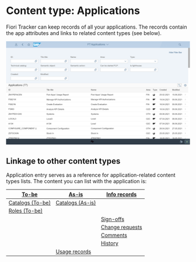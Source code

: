 # Content type: Applications

Fiori Tracker can keep records of all your applications. The records contain the app attributes and links to related content types (see below).

[![](res/app-list.png)](res/app-list.png)                               

## Linkage to other content types
 
 Application entry serves as a reference for application-related content types lists. The content you can list with the application is:

| [To-be](../../specification-records.md) | [As-is](../../as-is.md) | [Info records](../../info-records.md)|
|-|-|-|
| [Catalogs (To-be)](app-cats-tobe.md)| [Catalogs (As-is)](app-cats-asis.md)| |
| [Roles (To-be)](app-roles.md)|
| | | [Sign-offs](app-sign-offs.md)|
| | | [Change requests](app-change-req.md)|
| | | [Comments](app-comm.md)|
| | | [History](app-hist.md)|
| | [Usage records](app-usage.md)| |

